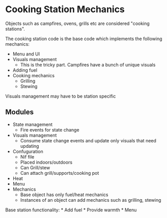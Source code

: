 # Cooking Station Mechanics

Objects such as campfires, ovens, grills etc are considered "cooking stations". 

The cooking station code is the base code which implements the following mechanics:

* Menu and UI
* Visuals management
    * This is the tricky part. Campfires have a bunch of unique visuals
* Adding fuel
* Cooking mechanics
    * Grilling
    * Stewing


Visuals management may have to be station specific

## Modules

* State management
    * Fire events for state change
* Visuals management
    * Consume state change events and update only visuals that need updating
* Confuguration
    * Nif file
    * Placed indoors/outdoors
    * Can Grill/stew
    * Can attach grill/supports/cooking pot
* Heat
* Menu
* Mechanics
    * Base object has only fuel/heat mechanics
    * Instances of an object can add mechanics such as grilling, stewing


Base station functionality:
    * Add fuel
    * Provide warmth
    * Menu 